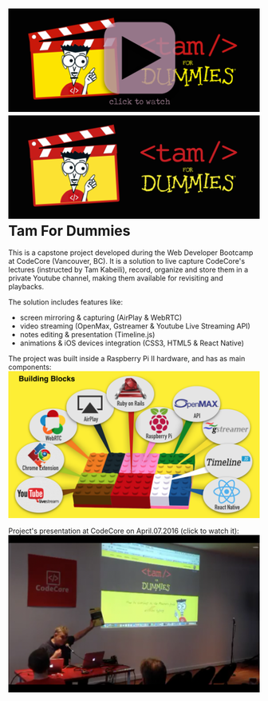 [![tam4dummies presentation video](https://github.com/paulonegrao/tam4dummies/blob/master/app/assets/images/t4d%20clicktowatch.png)](https://onedrive.live.com/redir?resid=B4D9E82915A376F2!117&authkey=!AOIwZOo7rvTAC54&ithint=video%2cmp4)![alt tag](https://github.com/paulonegrao/tam4dummies/blob/master/app/assets/images/tameline.png)
Tam For Dummies
===============

This is a capstone project developed during the Web Developer Bootcamp at CodeCore (Vancouver, BC).
It is a solution to live capture CodeCore's lectures (instructed by Tam Kabeili), record, organize and store them in a private Youtube channel, making them available for revisiting and playbacks.

The solution includes features like:
* screen mirroring & capturing (AirPlay & WebRTC)
* video streaming (OpenMax, Gstreamer & Youtube Live Streaming API)
* notes editing & presentation (Timeline.js)
* animations & iOS devices integration (CSS3, HTML5 & React Native)

The project was built inside a Raspberry Pi II hardware, and has as main components:
![alt tag](https://github.com/paulonegrao/tam4dummies/blob/master/app/assets/images/t4d%20Building%20Blocks.png)

Project's presentation at CodeCore on April.07.2016 (click to watch it):
[![tam4dummies presentation video](https://github.com/paulonegrao/tam4dummies/blob/master/app/assets/images/t4d%20thumb.png)](https://onedrive.live.com/redir?resid=B4D9E82915A376F2!117&authkey=!AOIwZOo7rvTAC54&ithint=video%2cmp4)

